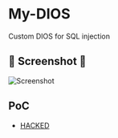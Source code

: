 # My-DIOS
Custom DIOS for SQL injection 

## 📸 Screenshot 📸
![Screenshot]()

## PoC

* [HACKED](https://tinyurl.com/uvtkpeha) 
